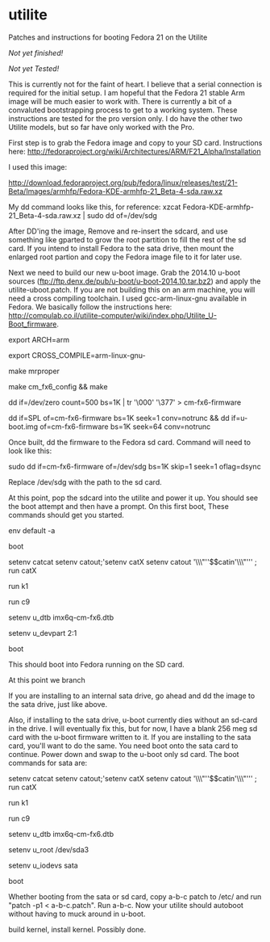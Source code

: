 utilite
=======

Patches and instructions for booting Fedora 21 on the Utilite

*Not yet finished!*

*Not yet Tested!*

This is currently not for the faint of heart. I believe that a serial connection is required for the initial setup. I am hopeful that the Fedora 21 stable Arm image will be much easier to work with. There is currently a bit of a convaluted bootstrapping process to get to a working system. These instructions are tested for the pro version only. I do have the other two Utilite models, but so far have only worked with the Pro.

First step is to grab the Fedora image and copy to your SD card. Instructions here: 
http://fedoraproject.org/wiki/Architectures/ARM/F21_Alpha/Installation

I used this image:

http://download.fedoraproject.org/pub/fedora/linux/releases/test/21-Beta/Images/armhfp/Fedora-KDE-armhfp-21_Beta-4-sda.raw.xz

My dd command looks like this, for reference: xzcat Fedora-KDE-armhfp-21_Beta-4-sda.raw.xz | sudo dd of=/dev/sdg

After DD'ing the image, Remove and re-insert the sdcard, and use something like gparted to grow the root partition to fill the rest of the sd card. If you intend to install Fedora to the sata drive, then mount the enlarged root partion and copy the Fedora image file to it for later use.


Next we need to build our new u-boot image. Grab the 2014.10 u-boot sources (ftp://ftp.denx.de/pub/u-boot/u-boot-2014.10.tar.bz2) and apply the utilite-uboot.patch. If you are not building this on an arm machine, you will need a cross compiling toolchain. I used gcc-arm-linux-gnu available in Fedora. We basically follow the instructions here: http://compulab.co.il/utilite-computer/wiki/index.php/Utilite_U-Boot_firmware.

export ARCH=arm

export CROSS_COMPILE=arm-linux-gnu-

make mrproper

make cm_fx6_config && make

dd if=/dev/zero count=500 bs=1K | tr '\000' '\377' > cm-fx6-firmware

dd if=SPL of=cm-fx6-firmware bs=1K seek=1 conv=notrunc && dd if=u-boot.img of=cm-fx6-firmware bs=1K seek=64 conv=notrunc

Once built, dd the firmware to the Fedora sd card. Command will need to look like this: 

sudo dd if=cm-fx6-firmware of=/dev/sdg bs=1K skip=1 seek=1 oflag=dsync

Replace /dev/sdg with the path to the sd card. 

At this point, pop the sdcard into the utilite and power it up. You should see the boot attempt and then have a prompt. On this first boot, These commands should get you started.

env default -a

boot

setenv catcat setenv catout\;'setenv catX setenv catout '\\\\\\\"''\$\$catin'\\\\\\\"''' \; run catX

run k1

run c9

setenv u_dtb imx6q-cm-fx6.dtb

setenv u_devpart 2:1

boot

This should boot into Fedora running on the SD card. 

At this point we branch

If you are installing to an internal sata drive, go ahead and dd the image to the sata drive, just like above.

Also, if installing to the sata drive, u-boot currently dies without an sd-card in the drive. I will eventually fix this, but for now, I have a blank 256 meg sd card with the u-boot firmware written to it. If you are installing to the sata card, you'll want to do the same. You need boot onto the sata card to continue. Power down and swap to the u-boot only sd card. The boot commands for sata are: 

setenv catcat setenv catout\;'setenv catX setenv catout '\\\\\\\"''\$\$catin'\\\\\\\"''' \; run catX

run k1

run c9

setenv u_dtb imx6q-cm-fx6.dtb

setenv u_root /dev/sda3

setenv u_iodevs sata

boot


Whether booting from the sata or sd card, copy a-b-c patch to /etc/ and run "patch -p1 < a-b-c.patch". Run a-b-c. Now your utilite should autoboot without having to muck around in u-boot.


build kernel, install kernel. Possibly done.
